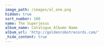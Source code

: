 ```yaml
---
image_path: /images/al_one.png
hidden: true
sort_number: 100
name: The Superjesus
album_name: Catalogue Albumn Name
album_url: 'http://goldenrobotrecords.com/'
_hide_content: true
---
```

